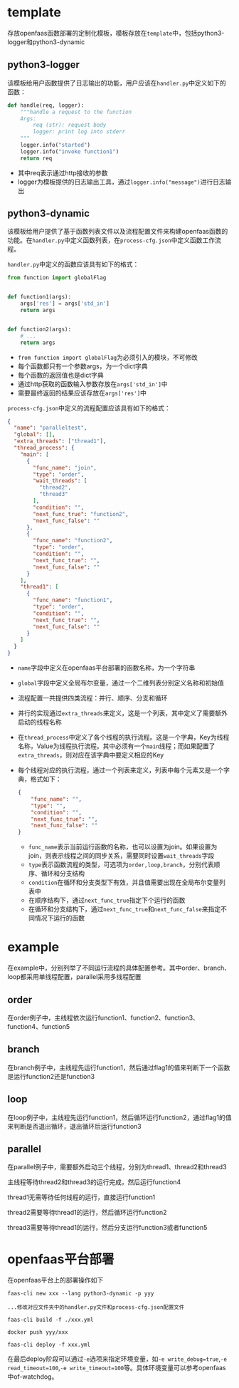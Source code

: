 # template

存放openfaas函数部署的定制化模板，模板存放在`template`中，包括python3-logger和python3-dynamic

## python3-logger

该模板给用户函数提供了日志输出的功能，用户应该在`handler.py`中定义如下的函数：

```python
def handle(req, logger):
    """handle a request to the function
    Args:
        req (str): request body
        logger: print log into stderr
    """
    logger.info("started")
    logger.info("invoke function1")
    return req
```

- 其中req表示通过http接收的参数
- logger为模板提供的日志输出工具，通过`logger.info("message")`进行日志输出

## python3-dynamic

该模板给用户提供了基于函数列表文件以及流程配置文件来构建openfaas函数的功能。在`handler.py`中定义函数列表，在`process-cfg.json`中定义函数工作流程。

`handler.py`中定义的函数应该具有如下的格式：

```python
from function import globalFlag


def function1(args):
    args['res'] = args['std_in']
    return args


def function2(args):
    # ...
    return args


```

- `from function import globalFlag`为必须引入的模块，不可修改
- 每个函数都只有一个参数args，为一个dict字典
- 每个函数的返回值也是dict字典
- 通过http获取的函数输入参数存放在`args['std_in']`中
- 需要最终返回的结果应该存放在`args['res']`中

`process-cfg.json`中定义的流程配置应该具有如下的格式：

```json
{
  "name": "paralleltest",
  "global": [],
  "extra_threads": ["thread1"],
  "thread_process": {
    "main": [
      {
        "func_name": "join",
        "type": "order",
        "wait_threads": [
          "thread2",
          "thread3"
        ],
        "condition": "",
        "next_func_true": "function2",
        "next_func_false": ""
      },
      {
        "func_name": "function2",
        "type": "order",
        "condition": "",
        "next_func_true": "",
        "next_func_false": ""
      }
    ],
    "thread1": [
      {
        "func_name": "function1",
        "type": "order",
        "condition": "",
        "next_func_true": "",
        "next_func_false": ""
      }
    ]
  }
}
```
- `name`字段中定义在openfaas平台部署的函数名称，为一个字符串

- `global`字段中定义全局布尔变量，通过一个二维列表分别定义名称和初始值

- 流程配置一共提供四类流程：并行、顺序、分支和循环

- 并行的实现通过`extra_threads`来定义，这是一个列表，其中定义了需要额外启动的线程名称

- 在`thread_process`中定义了各个线程的执行流程。这是一个字典，Key为线程名称，Value为线程执行流程。其中必须有一个`main`线程；而如果配置了`extra_threads`，则对应在该字典中要定义相应的Key

- 每个线程对应的执行流程，通过一个列表来定义，列表中每个元素又是一个字典，格式如下：

  ```json
  {
      "func_name": "",
      "type": "",
      "condition": "",
      "next_func_true": "",
      "next_func_false": ""
  }
  ```

  - `func_name`表示当前运行函数的名称，也可以设置为join。如果设置为join，则表示线程之间的同步关系，需要同时设置`wait_threads`字段
  - `type`表示函数流程的类型，可选项为`order,loop,branch`，分别代表顺序、循环和分支结构
  - `condition`在循环和分支类型下有效，并且值需要出现在全局布尔变量列表中
  - 在顺序结构下，通过`next_func_true`指定下个运行的函数
  - 在循环和分支结构下，通过`next_func_true`和`next_func_false`来指定不同情况下运行的函数

# example

在example中，分别列举了不同运行流程的具体配置参考。其中order、branch、loop都采用单线程配置，parallel采用多线程配置

## order

在order例子中，主线程依次运行function1、function2、function3、function4、function5

## branch

在branch例子中，主线程先运行function1，然后通过flag1的值来判断下一个函数是运行function2还是function3

## loop

在loop例子中，主线程先运行function1，然后循环运行function2，通过flag1的值来判断是否退出循环，退出循环后运行function3

## parallel

在parallel例子中，需要额外启动三个线程，分别为thread1、thread2和thread3

主线程等待thread2和thread3的运行完成，然后运行function4

thread1无需等待任何线程的运行，直接运行function1

thread2需要等待thread1的运行，然后循环运行function2

thread3需要等待thread1的运行，然后分支运行function3或者function5

# openfaas平台部署

在openfaas平台上的部署操作如下

```shell
faas-cli new xxx --lang python3-dynamic -p yyy

...修改对应文件夹中的handler.py文件和process-cfg.json配置文件

faas-cli build -f ./xxx.yml

docker push yyy/xxx

faas-cli deploy -f xxx.yml 

```
在最后deploy阶段可以通过`-e`选项来指定环境变量，如`-e write_debug=true`,`-e read_timeout=100`,`-e write_timeout=100`等。具体环境变量可以参考openfaas中of-watchdog。


